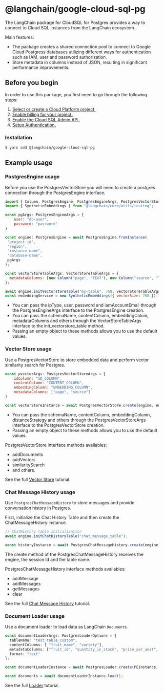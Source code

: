 # @langchain/google-cloud-sql-pg

The LangChain package for CloudSQL for Postgres provides a way to connect to Cloud SQL instances from the LangChain ecosystem.


Main features:
* The package creates a shared connection pool to connect to Google Cloud Postgress databases utilizing different ways for authentication such as IAM, user and password authorization.
* Store metadata in columns instead of JSON, resulting in significant performance improvements.

##  Before you begin

In order to use this package, you first need to go through the following steps:
1.  [Select or create a Cloud Platform project.](https://console.cloud.google.com/project)
2.  [Enable billing for your project.](https://cloud.google.com/billing/docs/how-to/modify-project#enable_billing_for_a_project)
3.  [Enable the Cloud SQL Admin API.](https://cloud.google.com/sql/docs/postgres/admin-api)
4.  [Setup Authentication.](https://cloud.google.com/docs/authentication)

### Installation

```bash
$ yarn add @langchain/google-cloud-sql-pg
```

## Example usage

### PostgresEngine usage

Before you use the PostgresVectorStore you will need to create a postgres connection through the PostgresEngine interface.

```javascript
import { Column, PostgresEngine, PostgresEngineArgs, PostgresVectorStore, VectorStoreTableArgs } from "@langchain/google-cloud-sql-pg";
import { SyntheticEmbeddings } from "@langchain/core/utils/testing";

const pgArgs: PostgresEngineArgs = {
    user: "db-user",
    password: "password"
}

const engine: PostgresEngine = await PostgresEngine.fromInstance(
 "project-id",
 "region",
 "instance-name",
 "database-name",
 pgArgs
);

const vectorStoreTableArgs: VectorStoreTableArgs = {
  metadataColumns: [new Column("page", "TEXT"), new Column("source", "TEXT")],
};

await engine.initVectorstoreTable("my-table", 768, vectorStoreTableArgs);
const embeddingService = new SyntheticEmbeddings({ vectorSize: 768 });

```

-   You can pass the ipType, user, password and iamAccountEmail through the PostgresEngineArgs interface to the PostgresEngine creation.
-   You can pass the schemaName, contentColumn, embeddingColum, metadataColumns and others through the VectorStoreTableArgs interface to the init_vectorstore_table method.
-   Passing an empty object to these methods allows you to use the default values.

### Vector Store usage

Use a PostgresVectorStore to store embedded data and perform vector similarity search for Postgres.

```javascript
const pvectorArgs: PostgresVectorStoreArgs = {
    idColumn: "ID_COLUMN",
    contentColumn: "CONTENT_COLUMN",
    embeddingColumn: "EMBEDDING_COLUMN",
    metadataColumns: ["page", "source"]
}

const vectorStoreInstance = await PostgresVectorStore.create(engine, embeddingService, "my-table", pvectorArgs)
```
-   You can pass the schemaName, contentColumn, embeddingColumn, distanceStrategy and others through the PostgresVectorStoreArgs interface to the PostgresVectorStore creation.
-   Passing an empty object to these methods allows you to use the default values.

PostgresVectorStore interface methods availables:

-   addDocuments
-   addVectors
-   similaritySearch
-   and others.

See the full [Vector Store](https://js.langchain.com/docs/integrations/vectorstores/google_cloudsql_pg) tutorial.

### Chat Message History usage

Use `PostgresChatMessageHistory` to store messages and provide conversation history in Postgres.

First, initialize the Chat History Table and then create the ChatMessageHistory instance.

```javascript
// ChatHistory table initialization
await engine.initChatHistoryTable("chat_message_table");

const historyInstance = await PostgresChatMessageHistory.create(engine, "test", "chat_message_table");
```

The create method of the PostgresChatMessageHistory receives the engine, the session Id and the table name.

PostgresChatMessageHistory interface methods availables:

-   addMessage
-   addMessages
-   getMessages
-   clear

See the full [Chat Message History](https://js.langchain.com/docs/integrations/memory/google_cloudsql_pg) tutorial.

### Document Loader usage

Use a document loader to load data as LangChain `Document`s.

```typescript
const documentLoaderArgs: PostgresLoaderOptions = {
  tableName: "test_table_custom",
  contentColumns: [ "fruit_name", "variety"],
  metadataColumns: ["fruit_id", "quantity_in_stock", "price_per_unit", "organic"],
  format: "text"
};

const documentLoaderInstance = await PostgresLoader.create(PEInstance, documentLoaderArgs);

const documents = await documentLoaderInstance.load();
```

See the full [Loader](https://js.langchain.com/docs/integrations/document_loaders/web_loaders/google_cloudsql_pg) tutorial.